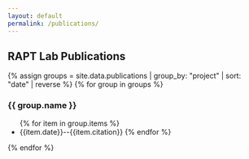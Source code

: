 ```yaml
---
layout: default
permalink: /publications/
---
```


## RAPT Lab Publications

{% assign groups = site.data.publications | group_by: "project" | sort: "date" | reverse %}
{% for group in groups %}
<h3>{{ group.name }}</h3>
<ul>
{% for item in group.items %}
<li>{{item.date}}--{{item.citation}}
{% endfor %}
</ul>
{% endfor %}
